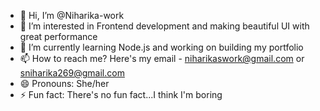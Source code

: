 - 👋 Hi, I’m @Niharika-work
- 👀 I’m interested in Frontend development and making beautiful UI with great performance
- 🌱 I’m currently learning Node.js and working on building my portfolio
- 📫 How to reach me? Here's my email - niharikaswork@gmail.com or sniharika269@gmail.com
- 😄 Pronouns: She/her
- ⚡ Fun fact: There's no fun fact...I think I'm boring

<!---
Niharika-work/Niharika-work is a ✨ special ✨ repository because its `README.md` (this file) appears on your GitHub profile.
You can click the Preview link to take a look at your changes.
--->
